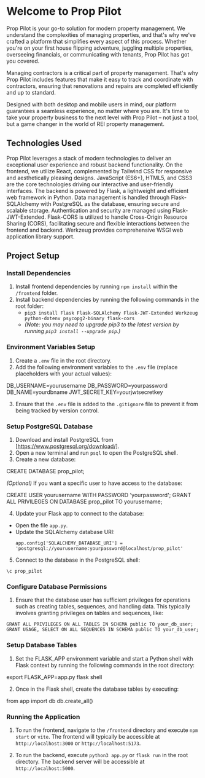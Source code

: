 # Welcome to Prop Pilot

Prop Pilot is your go-to solution for modern property management. We understand
the complexities of managing properties, and that's why we've crafted a platform
that simplifies every aspect of this process. Whether you're on your first house
flipping adventure, juggling multiple properties, overseeing financials, or
communicating with tenants, Prop Pilot has got you covered.

Managing contractors is a critical part of property management. That's why Prop
Pilot includes features that make it easy to track and coordinate with contractors,
ensuring that renovations and repairs are completed efficiently and up to standard.

Designed with both desktop and mobile users in mind, our platform guarantees a
seamless experience, no matter where you are. It's time to take your property
business to the next level with Prop Pilot – not just a tool, but a game changer
in the world of REI property management.

## Technologies Used

Prop Pilot leverages a stack of modern technologies to deliver an exceptional
user experience and robust backend functionality. On the frontend, we utilize
React, complemented by Tailwind CSS for responsive and aesthetically pleasing
designs. JavaScript (ES6+), HTML5, and CSS3 are the core technologies driving
our interactive and user-friendly interfaces. The backend is powered by Flask,
a lightweight and efficient web framework in Python. Data management is handled
through Flask-SQLAlchemy with PostgreSQL as the database, ensuring secure and
scalable storage. Authentication and security are managed using Flask-JWT-Extended.
Flask-CORS is utilized to handle Cross-Origin Resource Sharing (CORS), facilitating
secure and flexible interactions between the frontend and backend. Werkzeug provides
comprehensive WSGI web application library support.

## Project Setup

### Install Dependencies

1. Install frontend dependencies by running `npm install` within the `/frontend` folder.
2. Install backend dependencies by running the following commands in the root folder:
   - `pip3 install Flask Flask-SQLAlchemy Flask-JWT-Extended Werkzeug python-dotenv psycopg2-binary flask-cors`
   - _(Note: you may need to upgrade pip3 to the latest version by running `pip3 install --upgrade pip`.)_

### Environment Variables Setup

1. Create a `.env` file in the root directory.
2. Add the following environment variables to the `.env` file (replace placeholders with your actual values):

DB_USERNAME=yourusername
DB_PASSWORD=yourpassword
DB_NAME=yourdbname
JWT_SECRET_KEY=yourjwtsecretkey

3. Ensure that the `.env` file is added to the `.gitignore` file to prevent it from
   being tracked by version control.

### Setup PostgreSQL Database

1. Download and install PostgreSQL from [https://www.postgresql.org/download/].
2. Open a new terminal and run `psql` to open the PostgreSQL shell.
3. Create a new database:

CREATE DATABASE prop_pilot;

_(Optional)_ If you want a specific user to have access to the database:

CREATE USER yourusername WITH PASSWORD 'yourpassword';
GRANT ALL PRIVILEGES ON DATABASE prop_pilot TO yourusername;

4. Update your Flask app to connect to the database:

- Open the file `app.py`.
- Update the SQLAlchemy database URI:
  ```
  app.config['SQLALCHEMY_DATABASE_URI'] = 'postgresql://yourusername:yourpassword@localhost/prop_pilot'
  ```

5. Connect to the database in the PostgreSQL shell:

`\c prop_pilot`

### Configure Database Permissions

1. Ensure that the database user has sufficient privileges for operations
   such as creating tables, sequences, and handling data. This typically
   involves granting privileges on tables and sequences, like:

`GRANT ALL PRIVILEGES ON ALL TABLES IN SCHEMA public TO your_db_user;`
`GRANT USAGE, SELECT ON ALL SEQUENCES IN SCHEMA public TO your_db_user;`

### Setup Database Tables

1. Set the FLASK_APP environment variable and start a Python shell with Flask
   context by running the following commands in the root directory:

export FLASK_APP=app.py
flask shell

2. Once in the Flask shell, create the database tables by executing:

from app import db
db.create_all()

### Running the Application

1. To run the frontend, navigate to the `/frontend` directory and execute
   `npm start` or `vite`. The frontend will typically be accessible at
   `http://localhost:3000` or `http://localhost:5173`.

2. To run the backend, execute `python3 app.py` or `flask run` in the root
   directory. The backend server will be accessible at `http://localhost:5000`.
